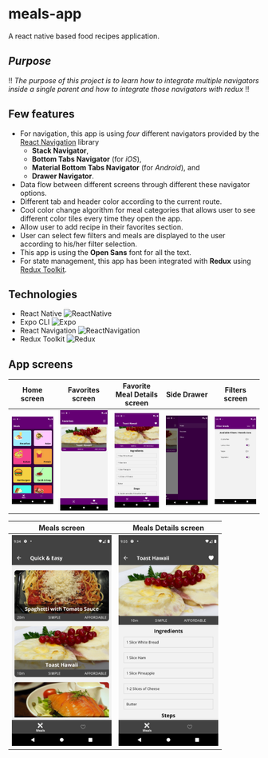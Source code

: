 # meals-app
A react native based food recipes application.

## *Purpose*
:bangbang: *The purpose of this project is to learn how to integrate multiple navigators inside a single parent and how to integrate those navigators with redux* :bangbang:

## Few features
- For navigation, this app is using *four* different navigators provided by the [React Navigation](https://reactnavigation.org/docs/getting-started/) library
  - **Stack Navigator**,
  - **Bottom Tabs Navigator** (for *iOS*),
  - **Material Bottom Tabs Navigator** (for *Android*), and
  - **Drawer Navigator**.
- Data flow between different screens through different these navigator options.
- Different tab and header color according to the current route.
- Cool color change algorithm for meal categories that allows user to see different color tiles every time they open the app.
- Allow user to add recipe in their favorites section.
- User can select few filters and meals are displayed to the user according to his/her filter selection.
- This app is using the **Open Sans** font for all the text.
- For state management, this app has been integrated with **Redux** using [Redux Toolkit](https://redux-toolkit.js.org/).

## Technologies
- React Native <img alt="ReactNative" src="https://img.shields.io/badge/-ReactNative-45b8d8?style=flat-square&logo=react&logoColor=white" />
- Expo CLI <img alt="Expo" src="https://img.shields.io/badge/-Expo-000000?style=flat-square&logo=expo&logoColor=white" />
- React Navigation <img alt="ReactNavigation" src="https://img.shields.io/badge/-ReactNavigation-52457B?style=flat-square&logo=react&logoColor=white" />
- Redux Toolkit <img alt="Redux" src="https://img.shields.io/badge/-Redux-764ABC?style=flat-square&logo=redux&logoColor=white" />

## App screens
| Home screen | Favorites screen | Favorite Meal Details screen | Side Drawer | Filters screen |
| ----------- | ------------ | -------------------------------- | ----------- | -------------- |
| <img src="assets/Home.png" width="200"/> | <img src="assets/Favorites.png" width="200"/> | <img src="assets/FavoriteMealDetails.png" width="200"/> | <img src="assets/Drawer.png" width="200"/> | <img src="assets/Filters.png" width="200"/> |

| Meals screen | Meals Details screen |
| ------------ | -------------------- |
| <img src="assets/Meals.png" width="200"/> | <img src="assets/MealDetails.png" width="200"/> |
